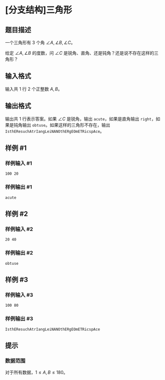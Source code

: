 # [分支结构]三角形

## 题目描述

一个三角形有 $3$ 个角 $\angle A,\angle B,\angle C$。

给定 $\angle A,\angle B$ 的度数，问 $\angle C$ 是锐角、直角、还是钝角？还是说不存在这样的三角形？

## 输入格式

输入共 $1$ 行 $2$ 个正整数 $A,B$。

## 输出格式

输出共 $1$ 行表示答案。如果 $\angle C$ 是锐角，输出 `acute`，如果是直角输出 `right`，如果是钝角输出 `obtuse`。如果这样的三角形不存在，输出 `IsthEResuchAtrIangLeiNANOthERgEOmETRicspAce`。

## 样例 #1

### 样例输入 #1

```
100 20
```

### 样例输出 #1

```
acute
```

## 样例 #2

### 样例输入 #2

```
20 40
```

### 样例输出 #2

```
obtuse
```

## 样例 #3

### 样例输入 #3

```
100 80
```

### 样例输出 #3

```
IsthEResuchAtrIangLeiNANOthERgEOmETRicspAce
```

## 提示

### 数据范围

对于所有数据，$1\leq A,B\leq 180$。